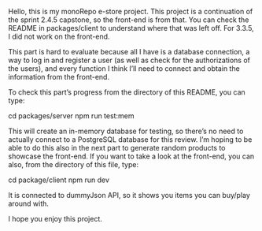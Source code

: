 Hello, this is my monoRepo e-store project. This project is a continuation of the sprint 2.4.5 capstone, so the front-end is from that. You can check the README in packages/client to understand where that was left off. For 3.3.5, I did not work on the front-end.

This part is hard to evaluate because all I have is a database connection, a way to log in and register a user (as well as check for the authorizations of the users), and every function I think I’ll need to connect and obtain the information from the front-end.

To check this part’s progress from the directory of this README, you can type:

cd packages/server
npm run test:mem

This will create an in-memory database for testing, so there’s no need to actually connect to a PostgreSQL database for this review. I’m hoping to be able to do this also in the next part to generate random products to showcase the front-end. If you want to take a look at the front-end, you can also, from the directory of this file, type:

cd package/client
npm run dev

It is connected to dummyJson API, so it shows you items you can buy/play around with.

I hope you enjoy this project.

